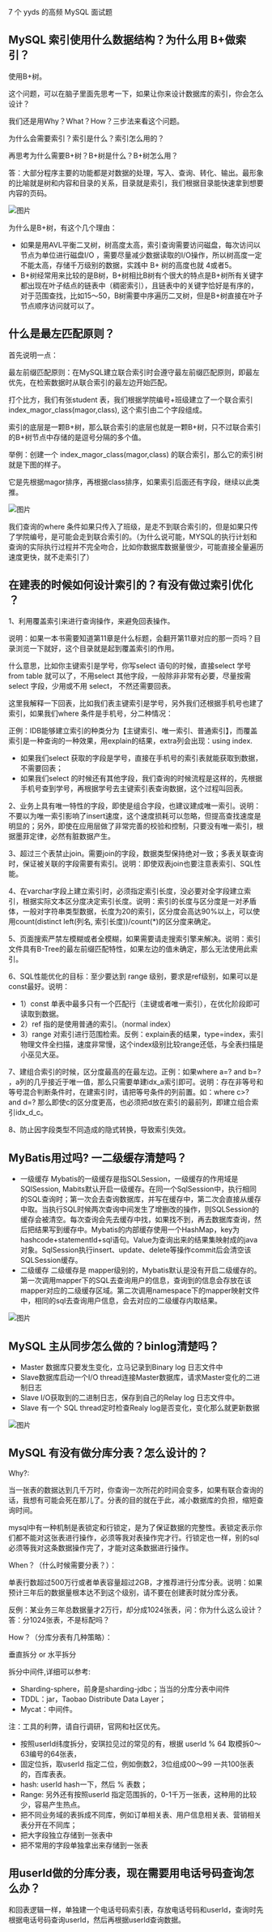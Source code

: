 7 个 yyds 的高频 MySQL 面试题

## MySQL 索引使用什么数据结构？为什么用 B+做索引？

使用B+树。

这个问题，可以在脑子里面先思考一下，如果让你来设计数据库的索引，你会怎么设计？

我们还是用Why？What？How？三步法来看这个问题。

为什么会需要索引？索引是什么？索引怎么用的？

再思考为什么需要B+树？B+树是什么？B+树怎么用？

答：大部分程序主要的功能都是对数据的处理，写入、查询、转化、输出。最形象的比喻就是树和内容和目录的关系，目录就是索引，我们根据目录能快速拿到想要内容的页码。

![图片](https://mmbiz.qpic.cn/mmbiz_png/R3InYSAIZkEibPHdSK7NXAicvEIQs2mERB2l5sicqxlFBBCfTGM3xxvGVoqKacSDVYhPu0IgfXibMAehERsOibfgdFQ/640?wx_fmt=png&tp=webp&wxfrom=5&wx_lazy=1&wx_co=1)

为什么是B+树，有这个几个理由：

- 如果是用AVL平衡二叉树，树高度太高，索引查询需要访问磁盘，每次访问以节点为单位进行磁盘I/O ，需要尽量减少数据读取的I/O操作，所以树高度一定不能太高，存储千万级别的数据，实践中 B+ 树的高度也就 4或者5。
- B+树经常用来比较的是B树，B+树相比B树有个很大的特点是B+树所有关键字都出现在叶子结点的链表中（稠密索引），且链表中的关键字恰好是有序的，对于范围查找，比如15～50，B树需要中序遍历二叉树，但是B+树直接在叶子节点顺序访问就可以了。

## 什么是最左匹配原则？

首先说明一点：

最左前缀匹配原则：在MySQL建立联合索引时会遵守最左前缀匹配原则，即最左优先，在检索数据时从联合索引的最左边开始匹配。

打个比方，我们有张student 表，我们根据学院编号+班级建立了一个联合索引 index_magor_class(magor,class), 这个索引由二个字段组成。

索引的底层是一颗B+树，那么联合索引的底层也就是一颗B+树，只不过联合索引的B+树节点中存储的是逗号分隔的多个值。

举例：创建一个 index_magor_class(magor,class) 的联合索引，那么它的索引树就是下图的样子。

它是先根据magor排序，再根据class排序，如果索引后面还有字段，继续以此类推。

![图片](https://mmbiz.qpic.cn/mmbiz_png/R3InYSAIZkEibPHdSK7NXAicvEIQs2mERBjPQjw1nT47uHV6icicKKnqfeBc42x8ufLBcGSqWCrhGzS1sUngX7mPyw/640?wx_fmt=png&tp=webp&wxfrom=5&wx_lazy=1&wx_co=1)

我们查询的where 条件如果只传入了班级，是走不到联合索引的，但是如果只传了学院编号，是可能会走到联合索引的。（为什么说可能，MYSQL的执行计划和查询的实际执行过程并不完全吻合，比如你数据库数据量很少，可能直接全量遍历速度更快，就不走索引了）

## 在建表的时候如何设计索引的？有没有做过索引优化 ？

1、利用覆盖索引来进行查询操作，来避免回表操作。

说明：如果一本书需要知道第11章是什么标题，会翻开第11章对应的那一页吗？目录浏览一下就好，这个目录就是起到覆盖索引的作用。

什么意思，比如你主键索引是学号，你写select 语句的时候，直接select 学号 from table 就可以了，不用select 其他字段，一般除非非常有必要，尽量按需select 字段，少用或不用 select， 不然还需要回表。

这里我解释一下回表，比如我们表主键索引是学号，另外我们还根据手机号也建了索引，如果我们where 条件是手机号，分二种情况：

正例：IDB能够建立索引的种类分为【主键索引、唯一索引、普通索引】，而覆盖索引是一种查询的一种效果，用explain的结果，extra列会出现：using index.

- 如果我们select 获取的字段是学号，直接在手机号的索引表就能获取到数据，不需要回表；
- 如果我们select 的时候还有其他字段，我们查询的时候流程是这样的，先根据手机号查到学号，再根据学号去主键索引表查询数据，这个过程叫回表。

2、业务上具有唯一特性的字段，即使是组合字段，也建议建成唯一索引。说明：不要以为唯一索引影响了insert速度，这个速度损耗可以忽略，但提高查找速度是明显的；另外，即使在应用层做了非常完善的校验和控制，只要没有唯一索引，根据墨菲定律，必然有脏数据产生。

3、超过三个表禁止join。需要join的字段，数据类型保持绝对一致；多表关联查询时，保证被关联的字段需要有索引。说明：即使双表join也要注意表索引、SQL性能。

4、在varchar字段上建立索引时，必须指定索引长度，没必要对全字段建立索引，根据实际文本区分度决定索引长度。说明：索引的长度与区分度是一对矛盾体，一般对字符串类型数据，长度为20的索引，区分度会高达90%以上，可以使用count(distinct left(列名, 索引长度))/count(*)的区分度来确定。

5、页面搜索严禁左模糊或者全模糊，如果需要请走搜索引擎来解决。说明：索引文件具有B-Tree的最左前缀匹配特性，如果左边的值未确定，那么无法使用此索引。

6、SQL性能优化的目标：至少要达到 range 级别，要求是ref级别，如果可以是const最好。说明：

- 1）const 单表中最多只有一个匹配行（主键或者唯一索引），在优化阶段即可读取到数据。
- 2）ref 指的是使用普通的索引。（normal index）
- 3）range 对索引进行范围检索。反例：explain表的结果，type=index，索引物理文件全扫描，速度非常慢，这个index级别比较range还低，与全表扫描是小巫见大巫。

7、建组合索引的时候，区分度最高的在最左边。正例：如果where a=? and b=? ，a列的几乎接近于唯一值，那么只需要单建idx_a索引即可。说明：存在非等号和等号混合判断条件时，在建索引时，请把等号条件的列前置。如：where c>? and d=? 那么即使c的区分度更高，也必须把d放在索引的最前列，即建立组合索引idx_d_c。

8、防止因字段类型不同造成的隐式转换，导致索引失效。

## MyBatis用过吗? 一二级缓存清楚吗？

- 一级缓存 Mybatis的一级缓存是指SQLSession，一级缓存的作用域是SQlSession, Mabits默认开启一级缓存。在同一个SqlSession中，执行相同的SQL查询时；第一次会去查询数据库，并写在缓存中，第二次会直接从缓存中取。当执行SQL时候两次查询中间发生了增删改的操作，则SQLSession的缓存会被清空。每次查询会先去缓存中找，如果找不到，再去数据库查询，然后把结果写到缓存中。Mybatis的内部缓存使用一个HashMap，key为hashcode+statementId+sql语句。Value为查询出来的结果集映射成的java对象。SqlSession执行insert、update、delete等操作commit后会清空该SQLSession缓存。
- 二级缓存 二级缓存是 mapper级别的，Mybatis默认是没有开启二级缓存的。第一次调用mapper下的SQL去查询用户的信息，查询到的信息会存放在该mapper对应的二级缓存区域。第二次调用namespace下的mapper映射文件中，相同的sql去查询用户信息，会去对应的二级缓存内取结果。

![图片](https://mmbiz.qpic.cn/mmbiz_png/R3InYSAIZkEibPHdSK7NXAicvEIQs2mERBT1o92uCR239Txrc5dqyQkX6icdplof5S5pae6MBgkcUfsWdlMSviclmA/640?wx_fmt=png&tp=webp&wxfrom=5&wx_lazy=1&wx_co=1)

## MySQL 主从同步怎么做的？binlog清楚吗？

- Master 数据库只要发生变化，立马记录到Binary log 日志文件中
- Slave数据库启动一个I/O thread连接Master数据库，请求Master变化的二进制日志
- Slave I/O获取到的二进制日志，保存到自己的Relay log 日志文件中。
- Slave 有一个 SQL thread定时检查Realy log是否变化，变化那么就更新数据

![图片](https://mmbiz.qpic.cn/mmbiz_png/R3InYSAIZkEibPHdSK7NXAicvEIQs2mERB0WOibQU0plD7TLOCt3dzfx3YldAicbQqdic2JMUEA4rDAzfPgibRKdHhmQ/640?wx_fmt=png&tp=webp&wxfrom=5&wx_lazy=1&wx_co=1)

## MySQL 有没有做分库分表？怎么设计的？

Why?:

当一张表的数据达到几千万时，你查询一次所花的时间会变多，如果有联合查询的话，我想有可能会死在那儿了。分表的目的就在于此，减小数据库的负担，缩短查询时间。

mysql中有一种机制是表锁定和行锁定，是为了保证数据的完整性。表锁定表示你们都不能对这张表进行操作，必须等我对表操作完才行。行锁定也一样，别的sql必须等我对这条数据操作完了，才能对这条数据进行操作。

When？（什么时候需要分表？）：

单表行数超过500万行或者单表容量超过2GB，才推荐进行分库分表。说明：如果预计三年后的数据量根本达不到这个级别，请不要在创建表时就分库分表。

反例：某业务三年总数据量才2万行，却分成1024张表，问：你为什么这么设计？答：分1024张表，不是标配吗？

How？（分库分表有几种策略）：

垂直拆分 or 水平拆分

拆分中间件,详细可以参考:

- Sharding-sphere，前身是sharding-jdbc；当当的分库分表中间件
- TDDL：jar，Taobao Distribute Data Layer；
- Mycat：中间件。

注：工具的利弊，请自行调研，官网和社区优先。

- 按照userId纬度拆分，安琪拉见过的常见的有，根据 userId % 64 取模拆0～63编号的64张表，
- 固定位拆，取userId 指定二位，例如倒数2，3位组成00～99 一共100张表的，百库表表。
- hash: userId hash一下，然后 % 表数；
- Range: 另外还有按照userId 指定范围拆的，0-1千万一张表，这种用的比较少，容易产生热点。
- 把不同业务域的表拆成不同库，例如订单相关表、用户信息相关表、营销相关表分开在不同库；
- 把大字段独立存储到一张表中
- 把不常用的字段单独拿出来存储到一张表

## 用userId做的分库分表，现在需要用电话号码查询怎么办？

和回表逻辑一样，单独建一个电话号码索引表，存放电话号码和userId，查询时先根据电话号码查询userId，然后再根据userId查询数据。